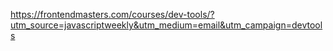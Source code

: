 https://frontendmasters.com/courses/dev-tools/?utm_source=javascriptweekly&utm_medium=email&utm_campaign=devtools
